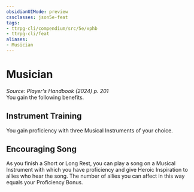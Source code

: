 ```yaml
---
obsidianUIMode: preview
cssclasses: json5e-feat
tags:
- ttrpg-cli/compendium/src/5e/xphb
- ttrpg-cli/feat
aliases:
- Musician
---
```

# Musician
*Source: Player's Handbook (2024) p. 201*  
You gain the following benefits.

## Instrument Training

You gain proficiency with three Musical Instruments of your choice.

## Encouraging Song

As you finish a Short or Long Rest, you can play a song on a Musical Instrument with which you have proficiency and give Heroic Inspiration to allies who hear the song. The number of allies you can affect in this way equals your Proficiency Bonus.